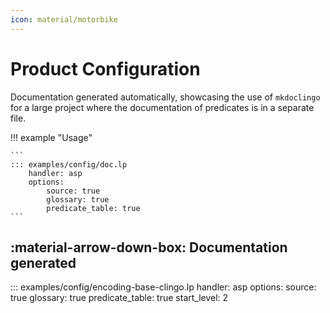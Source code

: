 ```yaml
---
icon: material/motorbike
---
```


# Product Configuration

Documentation generated automatically, showcasing the use of `mkdoclingo` for a large project
where the documentation of predicates is in a separate file.


!!! example "Usage"

    ```
    ::: examples/config/doc.lp
        handler: asp
        options:
            source: true
            glossary: true
            predicate_table: true
    ```

## :material-arrow-down-box: Documentation generated

::: examples/config/encoding-base-clingo.lp
    handler: asp
    options:
        source: true
        glossary: true
        predicate_table: true
        start_level: 2
